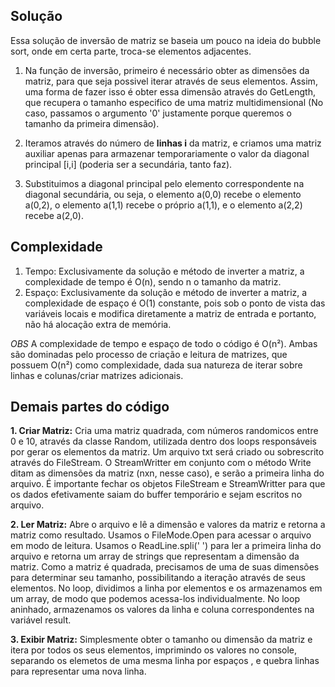 ## Solução

Essa solução de inversão de matriz se baseia um pouco na ideia do bubble sort, onde em certa parte, troca-se elementos adjacentes.

1. Na função de inversão, primeiro é necessário obter as dimensões da matriz, para que seja possivel iterar através de seus elementos. Assim, uma forma de fazer isso é obter essa dimensão através do GetLength, que recupera o tamanho especifico de uma matriz multidimensional (No caso, passamos o argumento '0' justamente porque queremos o tamanho da primeira dimensão).

2. Iteramos através do número de **linhas i** da matriz, e criamos uma matriz auxiliar apenas para armazenar temporariamente o valor da diagonal principal [i,i] (poderia ser a secundária, tanto faz).

3. Substituimos a diagonal principal pelo elemento correspondente na diagonal secundária, ou seja, o elemento a(0,0) recebe o elemento a(0,2), o elemento a(1,1) recebe o próprio a(1,1), e o elemento a(2,2) recebe a(2,0).

## Complexidade

1. Tempo: Exclusivamente da solução e método de inverter a matriz, a complexidade de tempo é O(n), sendo n o tamanho da matriz.
2. Espaço: Exclusivamente da solução e método de inverter a matriz, a complexidade de espaço é O(1) constante, pois sob o ponto de vista das variáveis locais e modifica diretamente a matriz de entrada e portanto, não há alocação extra de memória.

_OBS_ A complexidade de tempo e espaço de todo o código é O(n²). Ambas são dominadas pelo processo de criação e leitura de matrizes, que possuem O(n²) como complexidade, dada sua natureza de iterar sobre linhas e colunas/criar matrizes adicionais.

## Demais partes do código

**1. Criar Matriz:**
Cria uma matriz quadrada, com números randomicos entre 0 e 10, através da classe Random, utilizada dentro dos loops responsáveis por gerar os elementos da matriz. Um arquivo txt será criado ou sobrescrito através do FileStream. O StreamWritter em conjunto com o método Write ditam as dimensões da matriz (nxn, nesse caso), e serão a primeira linha do arquivo. É importante fechar os objetos FileStream e StreamWritter para que os dados efetivamente saiam do buffer temporário e sejam escritos no arquivo.

**2. Ler Matriz:**
Abre o arquivo e lê a dimensão e valores da matriz e retorna a matriz como resultado. Usamos o FileMode.Open para acessar o arquivo em modo de leitura. Usamos o ReadLine.spli(' ') para ler a primeira linha do arquivo e retorna um array de strings que representam a dimensão da matriz. Como a matriz é quadrada, precisamos de uma de suas dimensões para determinar seu tamanho, possibilitando a iteração através de seus elementos. No loop, dividimos a linha por elementos e os armazenamos em um array, de modo que podemos acessa-los individualmente. No loop aninhado, armazenamos os valores da linha e coluna correspondentes na variável result.

**3. Exibir Matriz:**
Simplesmente obter o tamanho ou dimensão da matriz e itera por todos os seus elementos, imprimindo os valores no console, separando os elemetos de uma mesma linha por espaços , e quebra linhas para representar uma nova linha.
